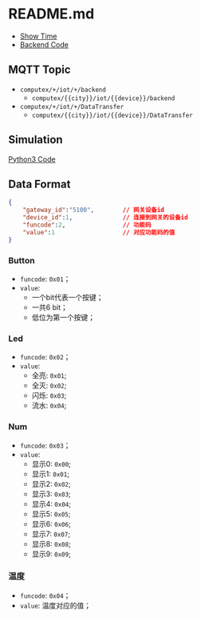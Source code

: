 # README.md

* [Show Time](http://zorozeng.com/ComputeX/)  
* [Backend Code](https://github.com/Aplexchenfl/mqtt_message)

## MQTT Topic

* `computex/+/iot/+/backend`
  * `computex/{{city}}/iot/{{device}}/backend`
* `computex/+/iot/+/DataTransfer`
  * `computex/{{city}}/iot/{{device}}/DataTransfer`

## Simulation

[Python3 Code](https://github.com/ZengjfOS/ComputeX/tree/master/bin/python3)

## Data Format

```JSON
{
    "gateway_id":"5100",        // 网关设备id
    "device_id":1,              // 连接到网关的设备id
    "funcode":2,                // 功能码
    "value":1                   // 对应功能码的值
}
```

### Button

* `funcode`: `0x01`；
* `value`: 
  * 一个bit代表一个按键；
  * 一共6 bit；
  * 低位为第一个按键；

### Led

* `funcode`: `0x02`；
* `value`:
  * 全亮: `0x01`;
  * 全灭: `0x02`;
  * 闪烁: `0x03`;
  * 流水: `0x04`;

### Num

* `funcode`: `0x03`；
* `value`:
  * 显示0: `0x00`;
  * 显示1: `0x01`;
  * 显示2: `0x02`;
  * 显示3: `0x03`;
  * 显示4: `0x04`;
  * 显示5: `0x05`;
  * 显示6: `0x06`;
  * 显示7: `0x07`;
  * 显示8: `0x08`;
  * 显示9: `0x09`;

### 温度

* `funcode`: `0x04`；
* `value`: 温度对应的值；
